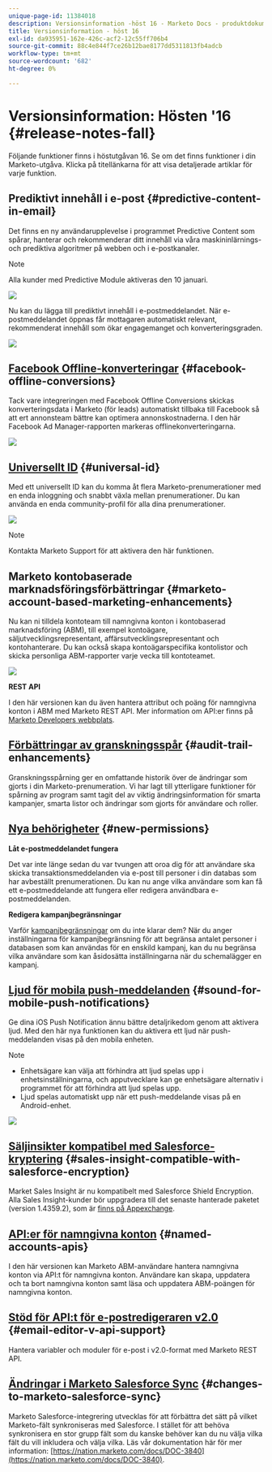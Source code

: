 ```yaml
---
unique-page-id: 11384018
description: Versionsinformation -höst 16 - Marketo Docs - produktdokumentation
title: Versionsinformation - höst 16
exl-id: da935951-162e-426c-acf2-12c55ff706b4
source-git-commit: 88c4e844f7ce26b12bae8177dd5311813fb4adcb
workflow-type: tm+mt
source-wordcount: '682'
ht-degree: 0%

---
```


# Versionsinformation: Hösten &#39;16 {#release-notes-fall}

Följande funktioner finns i höstutgåvan 16. Se om det finns funktioner i din Marketo-utgåva. Klicka på titellänkarna för att visa detaljerade artiklar för varje funktion.

## Prediktivt innehåll i e-post {#predictive-content-in-email}

Det finns en ny användarupplevelse i programmet Predictive Content som spårar, hanterar och rekommenderar ditt innehåll via våra maskininlärnings- och prediktiva algoritmer på webben och i e-postkanaler.

>[!NOTE]
>
>Alla kunder med Predictive Module aktiveras den 10 januari.

![](assets/shafe.png)

Nu kan du lägga till prediktivt innehåll i e-postmeddelandet. När e-postmeddelandet öppnas får mottagaren automatiskt relevant, rekommenderat innehåll som ökar engagemanget och konverteringsgraden.

![](assets/predictive.png)

## [Facebook Offline-konverteringar](/help/marketo/product-docs/demand-generation/facebook/understanding-facebook-offline-conversions.md) {#facebook-offline-conversions}

Tack vare integreringen med Facebook Offline Conversions skickas konverteringsdata i Marketo (för leads) automatiskt tillbaka till Facebook så att ert annonsteam bättre kan optimera annonskostnaderna. I den här Facebook Ad Manager-rapporten markeras offlinekonverteringarna.

![](assets/facebook.png)

## [Universellt ID](/help/marketo/product-docs/administration/settings/using-a-universal-id-for-subscription-login.md) {#universal-id}

Med ett universellt ID kan du komma åt flera Marketo-prenumerationer med en enda inloggning och snabbt växla mellan prenumerationer. Du kan använda en enda community-profil för alla dina prenumerationer.

![](assets/image2016-11-3-15-3a10-3a16.png)

>[!NOTE]
>
>Kontakta Marketo Support för att aktivera den här funktionen.

## Marketo kontobaserade marknadsföringsförbättringar {#marketo-account-based-marketing-enhancements}

Nu kan ni tilldela kontoteam till namngivna konton i kontobaserad marknadsföring (ABM), till exempel kontoägare, säljutvecklingsrepresentant, affärsutvecklingsrepresentant och kontohanterare. Du kan också skapa kontoägarspecifika kontolistor och skicka personliga ABM-rapporter varje vecka till kontoteamet.

![](assets/account-team-11-15-16.png)

**REST API**

I den här versionen kan du även hantera attribut och poäng för namngivna konton i ABM med Marketo REST API. Mer information om API:er finns på [Marketo Developers webbplats](https://developers.marketo.com/rest-api/lead-database/named-accounts).

## [Förbättringar av granskningsspår](/help/marketo/product-docs/administration/audit-trail/change-details-in-audit-trail.md) {#audit-trail-enhancements}

Granskningsspårning ger en omfattande historik över de ändringar som gjorts i din Marketo-prenumeration. Vi har lagt till ytterligare funktioner för spårning av program samt tagit del av viktig ändringsinformation för smarta kampanjer, smarta listor och ändringar som gjorts för användare och roller.

## [Nya behörigheter](/help/marketo/product-docs/administration/users-and-roles/descriptions-of-role-permissions.md) {#new-permissions}

**Låt e-postmeddelandet fungera**

Det var inte länge sedan du var tvungen att oroa dig för att användare ska skicka transaktionsmeddelanden via e-post till personer i din databas som har avbeställt prenumerationen. Du kan nu ange vilka användare som kan få ett e-postmeddelande att fungera eller redigera användbara e-postmeddelanden.

**Redigera kampanjbegränsningar**

Varför [kampanjbegränsningar](/help/marketo/product-docs/administration/email-setup/enable-person-restrictions-for-smart-campaigns.md) om du inte klarar dem? När du anger inställningarna för kampanjbegränsning för att begränsa antalet personer i databasen som kan användas för en enskild kampanj, kan du nu begränsa vilka användare som kan åsidosätta inställningarna när du schemalägger en kampanj.

## [Ljud för mobila push-meddelanden](/help/marketo/product-docs/mobile-marketing/push-notifications/configure-mobile-push-notification.md) {#sound-for-mobile-push-notifications}

Ge dina iOS Push Notification ännu bättre detaljrikedom genom att aktivera ljud. Med den här nya funktionen kan du aktivera ett ljud när push-meddelanden visas på den mobila enheten.

>[!NOTE]
>
>* Enhetsägare kan välja att förhindra att ljud spelas upp i enhetsinställningarna, och apputvecklare kan ge enhetsägare alternativ i programmet för att förhindra att ljud spelas upp.
>* Ljud spelas automatiskt upp när ett push-meddelande visas på en Android-enhet.


![](assets/sound-for-push-notifications.png)

## [Säljinsikter kompatibel med Salesforce-kryptering](/help/marketo/product-docs/marketo-sales-insight/msi-for-salesforce/installation/install-marketo-sales-insight-package-in-salesforce-appexchange.md) {#sales-insight-compatible-with-salesforce-encryption}

Market Sales Insight är nu kompatibelt med Salesforce Shield Encryption. Alla Sales Insight-kunder bör uppgradera till det senaste hanterade paketet (version 1.4359.2), som är [finns på Appexchange](https://appexchange.salesforce.com/listingDetail?listingId=a0N30000001SVZmEAO).

## [API:er för namngivna konton](https://developers.marketo.com/rest-api/lead-database/named-accounts/) {#named-accounts-apis}

I den här versionen kan Marketo ABM-användare hantera namngivna konton via API:t för namngivna konton. Användare kan skapa, uppdatera och ta bort namngivna konton samt läsa och uppdatera ABM-poängen för namngivna konton.

## [Stöd för API:t för e-postredigeraren v2.0](https://developers.marketo.com/rest-api/assets/emails/) {#email-editor-v-api-support}

Hantera variabler och moduler för e-post i v2.0-format med Marketo REST API.

## [Ändringar i Marketo Salesforce Sync](https://nation.marketo.com/docs/DOC-3840) {#changes-to-marketo-salesforce-sync}

Marketo Salesforce-integrering utvecklas för att förbättra det sätt på vilket Marketo-fält synkroniseras med Salesforce. I stället för att behöva synkronisera en stor grupp fält som du kanske behöver kan du nu välja vilka fält du vill inkludera och välja vilka. Läs vår dokumentation här för mer information: [https://nation.marketo.com/docs/DOC-3840](https://nation.marketo.com/docs/DOC-3840).
